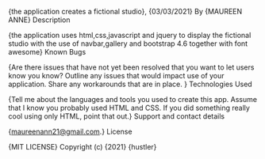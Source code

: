 {the application creates a fictional studio}, {03/03/2021}
By {MAUREEN ANNE}
Description

{the application uses html,css,javascript and jquery to display the fictional studio with the use of navbar,gallery and bootstrap 4.6 together with font awesome}
Known Bugs

{Are there issues that have not yet been resolved that you want to let users know you know? Outline any issues that would impact use of your application. Share any workarounds that are in place. }
Technologies Used

{Tell me about the languages and tools you used to create this app. Assume that I know you probably used HTML and CSS. If you did something really cool using only HTML, point that out.}
Support and contact details

{maureenann21@gmail.com.}
License

{MIT LICENSE} Copyright (c) {2021} {hustler}